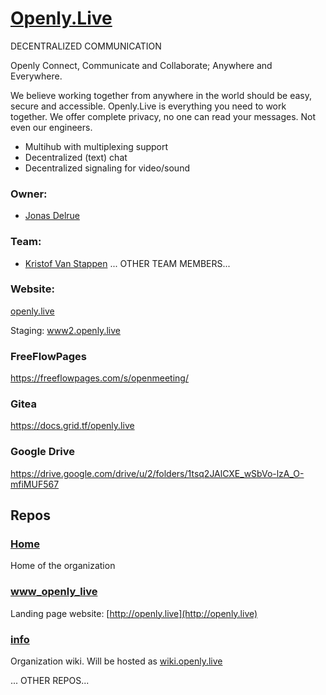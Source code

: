 # [Openly.Live](http://openly.live)

DECENTRALIZED COMMUNICATION 

Openly Connect, Communicate and Collaborate; Anywhere and Everywhere.

We believe working together from anywhere in the world should be easy, secure and accessible. Openly.Live is everything you need to work together. We offer complete privacy, no one can read your messages. Not even our engineers.

- Multihub with multiplexing support
- Decentralized (text) chat
- Decentralized signaling for video/sound

### Owner: 
* [Jonas Delrue](https://www.linkedin.com/in/jonas-delrue/)

### Team:
* [Kristof Van Stappen](https://www.linkedin.com/in/kristof-van-stappen-3b431932/)
... OTHER TEAM MEMBERS...


### Website:

[openly.live](http://openly.live)

Staging: [www2.openly.live](http://www2.openly.live)

### FreeFlowPages
https://freeflowpages.com/s/openmeeting/

### Gitea
https://docs.grid.tf/openly.live

### Google Drive
https://drive.google.com/drive/u/2/folders/1tsq2JAlCXE_wSbVo-lzA_O-mfiMUF567

## Repos

### [Home](https://github.com/openlylive/home)
Home of the organization

### [www_openly_live](https://github.com/openlylive/www_openly_live)
Landing page website: [http://openly.live](http://openly.live) 

### [info](https://github.com/openlylive/info)
Organization wiki. Will be hosted as [wiki.openly.live](http://wiki.openly.live/)

... OTHER REPOS...
